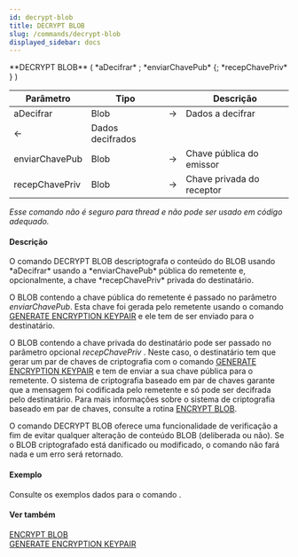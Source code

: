 ```yaml
---
id: decrypt-blob
title: DECRYPT BLOB
slug: /commands/decrypt-blob
displayed_sidebar: docs
---
```


<!--REF #_command_.DECRYPT BLOB.Syntax-->**DECRYPT BLOB** ( *aDecifrar*  ; *enviarChavePub*  {; *recepChavePriv* } )<!-- END REF-->
<!--REF #_command_.DECRYPT BLOB.Params-->
| Parâmetro | Tipo |  | Descrição |
| --- | --- | --- | --- |
| aDecifrar | Blob | &#8594;  | Dados a decifrar |
| &#8592; | Dados decifrados |
| enviarChavePub | Blob | &#8594;  | Chave pública do emissor |
| recepChavePriv | Blob | &#8594;  | Chave privada do receptor |

<!-- END REF-->

*Esse comando não é seguro para thread e não pode ser usado em código adequado.*


#### Descrição 

<!--REF #_command_.DECRYPT BLOB.Summary-->O comando DECRYPT BLOB descriptografa o conteúdo do BLOB usando *aDecifrar* usando a *enviarChavePub* pública do remetente e, opcionalmente, a chave *recepChavePriv* privada do destinatário.<!-- END REF-->

O BLOB contendo a chave pública do remetente é passado no parâmetro *enviarChavePub*. Esta chave foi gerada pelo remetente usando o comando [GENERATE ENCRYPTION KEYPAIR](generate-encryption-keypair.md "GENERATE ENCRYPTION KEYPAIR") e ele tem de ser enviado para o destinatário. 

O BLOB contendo a chave privada do destinatário pode ser passado no parâmetro opcional *recepChavePriv* . Neste caso, o destinatário tem que gerar um par de chaves de criptografia com o comando [GENERATE ENCRYPTION KEYPAIR](generate-encryption-keypair.md "GENERATE ENCRYPTION KEYPAIR") e tem de enviar a sua chave pública para o remetente. O sistema de criptografia baseado em par de chaves garante que a mensagem foi codificada pelo remetente e só pode ser decifrada pelo destinatário. Para mais informações sobre o sistema de criptografia baseado em par de chaves, consulte a rotina [ENCRYPT BLOB](encrypt-blob.md). 

O comando DECRYPT BLOB oferece uma funcionalidade de verificação a fim de evitar qualquer alteração de conteúdo BLOB (deliberada ou não). Se o BLOB criptografado está danificado ou modificado, o comando não fará nada e um erro será retornado. 

#### Exemplo 

Consulte os exemplos dados para o comando .

#### Ver também 

[ENCRYPT BLOB](encrypt-blob.md)  
[GENERATE ENCRYPTION KEYPAIR](generate-encryption-keypair.md)  